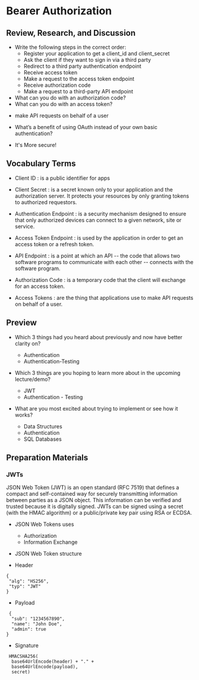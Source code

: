 # Bearer Authorization
## Review, Research, and Discussion

* Write the following steps in the correct order:
   - Register your application to get a client_id and client_secret
   - Ask the client if they want to sign in via a third party
   - Redirect to a third party authentication endpoint
   - Receive access token
   - Make a request to the access token endpoint
   - Receive authorization code
   - Make a request to a third-party API endpoint
* What can you do with an authorization code?
* What can you do with an access token?
 - make API requests on behalf of a user
* What’s a benefit of using OAuth instead of your own basic authentication?
 - It's More secure!

## Vocabulary Terms

* Client ID : is a public identifier for apps
* Client Secret : is a secret known only to your application and the authorization server. It protects your resources by only granting tokens to authorized requestors.
* Authentication Endpoint : is a security mechanism designed to ensure that only authorized devices can connect to a given network, site or service.
* Access Token Endpoint : is used by the application in order to get an access token or a refresh token.
* API Endpoint :  is a point at which an API -- the code that allows two software programs to communicate with each other -- connects with the software program.

* Authorization Code : is a temporary code that the client will exchange for an access token. 
* Access Tokens : are the thing that applications use to make API requests on behalf of a user.

## Preview

* Which 3 things had you heard about previously and now have better clarity on?
  - Authentication
  - Authentication-Testing

* Which 3 things are you hoping to learn more about in the upcoming lecture/demo?
  - JWT
  - Authentication - Testing

* What are you most excited about trying to implement or see how it works?
  - Data Structures
  - Authentication
  - SQL Databases


## Preparation Materials

### JWTs
JSON Web Token (JWT) is an open standard (RFC 7519) that defines a compact and self-contained way for securely transmitting information between parties as a JSON object. This information can be verified and trusted because it is digitally signed. JWTs can be signed using a secret (with the HMAC algorithm) or a public/private key pair using RSA or ECDSA.

* JSON Web Tokens uses
  - Authorization
  - Information Exchange

* JSON Web Token structure
 - Header
 ```
 {
  "alg": "HS256",
  "typ": "JWT"
}
```
 - Payload
```
 {
  "sub": "1234567890",
  "name": "John Doe",
  "admin": true
}
```
 - Signature
```
 HMACSHA256(
  base64UrlEncode(header) + "." +
  base64UrlEncode(payload),
  secret)
  ```